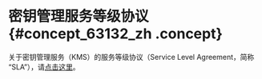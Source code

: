 # 密钥管理服务等级协议 {#concept_63132_zh .concept}

关于密钥管理服务（KMS）的服务等级协议（Service Level Agreement，简称 “SLA”），请[点击这里](http://terms.aliyun.com/legal-agreement/terms/suit_bu1_ali_cloud/suit_bu1_ali_cloud201803061127_67131.html)。

